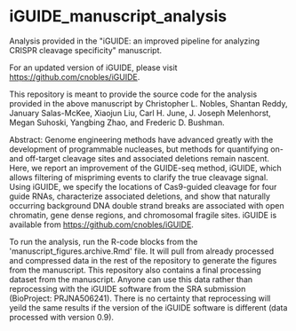 # iGUIDE_manuscript_analysis
Analysis provided in the "iGUIDE: an improved pipeline for analyzing CRISPR cleavage specificity" manuscript.

For an updated version of iGUIDE, please visit https://github.com/cnobles/iGUIDE.

This repository is meant to provide the source code for the analysis provided in the above manuscript by Christopher L. Nobles, Shantan Reddy, January Salas-McKee, Xiaojun Liu, Carl H. June, J. Joseph Melenhorst, Megan Suhoski, Yangbing Zhao, and Frederic D. Bushman.

Abstract:
Genome engineering methods have advanced greatly with the development of programmable nucleases, but methods for quantifying on- and off-target cleavage sites and associated deletions remain nascent. Here, we report an improvement of the GUIDE-seq method, iGUIDE, which allows filtering of mispriming events to clarify the true cleavage signal. Using iGUIDE, we specify the locations of Cas9-guided cleavage for four guide RNAs, characterize associated deletions, and show that naturally occurring background DNA double strand breaks are associated with open chromatin, gene dense regions, and chromosomal fragile sites. iGUIDE is available from https://github.com/cnobles/iGUIDE.

To run the analysis, run the R-code blocks from the 'manuscript_figures.archive.Rmd' file. It will pull from already processed and compressed data in the rest of the repository to generate the figures from the manuscript. This repository also contains a final processing dataset from the manuscript. Anyone can use this data rather than reprocessing with the iGUIDE software from the SRA submission (BioProject: PRJNA506241). There is no certainty that reprocessing will yeild the same results if the version of the iGUIDE software is different (data processed with version 0.9).
